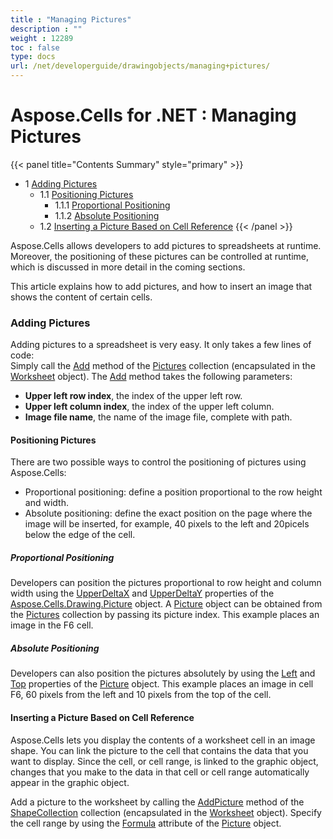 ```yaml
---
title : "Managing Pictures" 
description : "" 
weight : 12289 
toc : false
type: docs
url: /net/developerguide/drawingobjects/managing+pictures/
---
```


# Aspose.Cells for .NET : Managing Pictures


{{< panel title="Contents Summary" style="primary" >}}
*   1 [Adding Pictures](#adding-pictures)
    *   1.1 [Positioning Pictures](#positioning-pictures)
        *   1.1.1 [Proportional Positioning](#proportional-positioning)
        *   1.1.2 [Absolute Positioning](#absolute-positioning)
    *   1.2 [Inserting a Picture Based on Cell Reference](#inserting-a-picture-based-on-cell-reference)
{{< /panel >}}
 

Aspose.Cells allows developers to add pictures to spreadsheets at runtime. Moreover, the positioning of these pictures can be controlled at runtime, which is discussed in more detail in the coming sections.

This article explains how to add pictures, and how to insert an image that shows the content of certain cells.

### Adding Pictures

Adding pictures to a spreadsheet is very easy. It only takes a few lines of code:  
Simply call the [Add](https://apireference.aspose.com/net/cells/aspose.cells.drawing/picturecollection/methods/add/index) method of the [Pictures](https://apireference.aspose.com/net/cells/aspose.cells.drawing/picturecollection) collection (encapsulated in the [Worksheet](https://apireference.aspose.com/net/cells/aspose.cells/worksheet) object). The [Add](https://apireference.aspose.com/net/cells/aspose.cells.drawing/picturecollection/methods/add/index) method takes the following parameters:

*   **Upper left row index**, the index of the upper left row.
*   **Upper left column index**, the index of the upper left column.
*   **Image file name**, the name of the image file, complete with path.

#### Positioning Pictures

There are two possible ways to control the positioning of pictures using Aspose.Cells:

*   Proportional positioning: define a position proportional to the row height and width.
*   Absolute positioning: define the exact position on the page where the image will be inserted, for example, 40 pixels to the left and 20picels below the edge of the cell.

##### Proportional Positioning

Developers can position the pictures proportional to row height and column width using the [UpperDeltaX](https://apireference.aspose.com/net/cells/aspose.cells.drawing/shape/properties/upperdeltax) and [UpperDeltaY](https://apireference.aspose.com/net/cells/aspose.cells.drawing/shape/properties/upperdeltay) properties of the [Aspose.Cells.Drawing.Picture](https://apireference.aspose.com/net/cells/aspose.cells.drawing/picture) object. A [Picture](https://apireference.aspose.com/net/cells/aspose.cells.drawing/picture) object can be obtained from the [Pictures](https://apireference.aspose.com/net/cells/aspose.cells.drawing/picturecollection) collection by passing its picture index. This example places an image in the F6 cell.

##### Absolute Positioning

Developers can also position the pictures absolutely by using the [Left](https://apireference.aspose.com/net/cells/aspose.cells.drawing/shape/properties/left) and [Top](https://apireference.aspose.com/net/cells/aspose.cells.drawing/shape/properties/top) properties of the [Picture](https://apireference.aspose.com/net/cells/aspose.cells.drawing/picture) object. This example places an image in cell F6, 60 pixels from the left and 10 pixels from the top of the cell.

#### Inserting a Picture Based on Cell Reference

Aspose.Cells lets you display the contents of a worksheet cell in an image shape. You can link the picture to the cell that contains the data that you want to display. Since the cell, or cell range, is linked to the graphic object, changes that you make to the data in that cell or cell range automatically appear in the graphic object.

Add a picture to the worksheet by calling the [AddPicture](https://apireference.aspose.com/net/cells/aspose.cells.drawing/shapecollection/methods/addpicture/index) method of the [ShapeCollection](https://apireference.aspose.com/net/cells/aspose.cells.drawing/shapecollection) collection (encapsulated in the [Worksheet](https://apireference.aspose.com/net/cells/aspose.cells/worksheet) object). Specify the cell range by using the [Formula](https://apireference.aspose.com/net/cells/aspose.cells.drawing/picture/properties/formula) attribute of the [Picture](https://apireference.aspose.com/net/cells/aspose.cells.drawing/picture) object.

